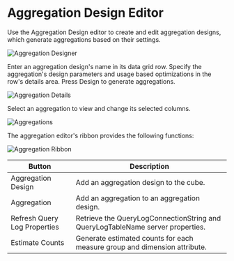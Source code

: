 # Aggregation Design Editor

Use the Aggregation Design editor to create and edit aggregation designs, which generate aggregations based on their settings.

![Aggregation Designer](/img/bimlstudio/Aggregation1.png)

Enter an aggregation design's name in its data grid row. Specify the aggregation's design parameters and usage based optimizations in the row's details area. Press Design to generate aggregations.

![Aggregation Details](/img/bimlstudio/Aggregation2.png)

Select an aggregation to view and change its selected columns.

![Aggregations](/img/bimlstudio/Aggregation3.png)

The aggregation editor's ribbon provides the following functions:

![Aggregation Ribbon](/img/bimlstudio/Aggregation4.png)

Button | Description
--- | ---
Aggregation Design | Add an aggregation design to the cube.
Aggregation | Add an aggregation to an aggregation design.
Refresh Query Log Properties | Retrieve the QueryLogConnectionString and QueryLogTableName server properties.
Estimate Counts | Generate estimated counts for each measure group and dimension attribute.